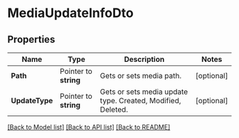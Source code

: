# MediaUpdateInfoDto

## Properties

Name | Type | Description | Notes
------------ | ------------- | ------------- | -------------
**Path** | Pointer to **string** | Gets or sets media path. | [optional] 
**UpdateType** | Pointer to **string** | Gets or sets media update type.  Created, Modified, Deleted. | [optional] 

[[Back to Model list]](../README.md#documentation-for-models) [[Back to API list]](../README.md#documentation-for-api-endpoints) [[Back to README]](../README.md)


